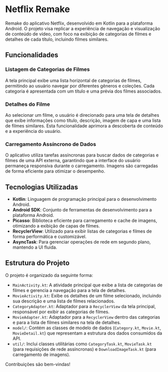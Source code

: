 # Netflix Remake

Remake do aplicativo Netflix, desenvolvido em Kotlin para a plataforma Android. O projeto visa replicar a experiência de navegação e visualização de conteúdo de vídeo, com foco na exibição de categorias de filmes e detalhes de cada título, incluindo filmes similares.

## Funcionalidades

### Listagem de Categorias de Filmes

A tela principal exibe uma lista horizontal de categorias de filmes, permitindo ao usuário navegar por diferentes gêneros e coleções. Cada categoria é apresentada com um título e uma prévia dos filmes associados.

### Detalhes do Filme

Ao selecionar um filme, o usuário é direcionado para uma tela de detalhes que exibe informações como título, descrição, imagem de capa e uma lista de filmes similares. Esta funcionalidade aprimora a descoberta de conteúdo e a experiência do usuário.

### Carregamento Assíncrono de Dados

O aplicativo utiliza tarefas assíncronas para buscar dados de categorias e filmes de uma API externa, garantindo que a interface do usuário permaneça responsiva durante o carregamento. Imagens são carregadas de forma eficiente para otimizar o desempenho.

## Tecnologias Utilizadas

*   **Kotlin**: Linguagem de programação principal para o desenvolvimento Android.
*   **Android SDK**: Conjunto de ferramentas de desenvolvimento para a plataforma Android.
*   **Picasso**: Biblioteca eficiente para carregamento e cache de imagens, otimizando a exibição de capas de filmes.
*   **RecyclerView**: Utilizado para exibir listas de categorias e filmes de forma performática e customizável.
*   **AsyncTask**: Para gerenciar operações de rede em segundo plano, mantendo a UI fluida.

## Estrutura do Projeto

O projeto é organizado da seguinte forma:

*   `MainActivity.kt`: A atividade principal que exibe a lista de categorias de filmes e gerencia a navegação para a tela de detalhes.
*   `MovieActivity.kt`: Exibe os detalhes de um filme selecionado, incluindo sua descrição e uma lista de filmes relacionados.
*   `CategoryAdapter.kt`: Adaptador para a `RecyclerView` da tela principal, responsável por exibir as categorias de filmes.
*   `MovieAdapter.kt`: Adaptador para a `RecyclerView` dentro das categorias e para a lista de filmes similares na tela de detalhes.
*   `model/`: Contém as classes de modelo de dados (`Category.kt`, `Movie.kt`, `MovieDetail.kt`) que representam a estrutura dos dados consumidos da API.
*   `util/`: Inclui classes utilitárias como `CategoryTask.kt`, `MovieTask.kt` (para requisições de rede assíncronas) e `DownloadImageTask.kt` (para carregamento de imagens).

Contribuições são bem-vindas! 
